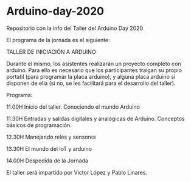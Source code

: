 # Arduino-day-2020
Repositorio con la info del Taller del Arduino Day 2020

El programa de la jornada es el siguiente:

TALLER DE INICIACIÓN A ARDUINO

Durante el mismo, los asistentes realizarán un proyecto completo con arduino. Para ello es necesario que los participantes traigan su propio portatil (para programar la placa arduino), y alguna placa arduino si disponen de ella (si no, se les facilitará para el desarrollo del taller).

Programa:

11.00H Inicio del taller. Conociendo el mundo Arduino

11.30H Entradas y salidas digitales y analógicas de Arduino. Conceptos básicos de programación.

12.30H Manejando relés y sensores

13.30H El mundo del IoT y arduino

14.00H Despedida de la Jornada

El taller será impartido por Victor López y Pablo Linares.

